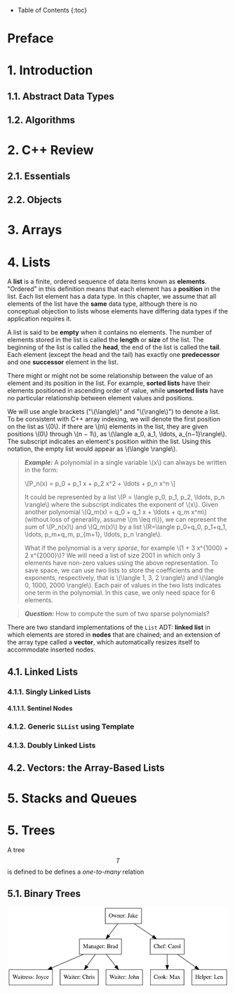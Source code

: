 * Table of Contents
{:toc}

# Preface



# 1. Introduction

## 1.1. Abstract Data Types

## 1.2. Algorithms


# 2. C++ Review

## 2.1. Essentials

## 2.2. Objects


# 3. Arrays

# 4. Lists

A **list** is a finite, ordered sequence of data items known as **elements**.
"Ordered" in this definition means that each element has a **position** in the list.
Each list element has a data type.
In this chapter, we assume that all elements of the list have the **same** data type, although there is no conceptual objection to lists whose elements have differing data types if the application requires it.

A list is said to be **empty** when it contains no elements.
The number of elements stored in the list is called the **length** or **size** of the list.
The beginning of the list is called the **head**, the end of the list is called the **tail**.
Each element (except the head and the tail) has exactly one **predecessor** and one **successor** element in the list.

There might or might not be some relationship between the value of an element and its position in the list.
For example, **sorted lists** have their elements positioned in ascending order of value, while **unsorted lists** have no particular relationship between element values and positions.

We will use angle brackets ("\\(\langle\\)" and "\\(\rangle\\)") to denote a list.
To be consistent with C++ array indexing, we will denote the first position on the list as \\(0\\). If there are \\(n\\) elements in the list, they are given positions \\(0\\) through \\(n − 1\\), as \\(\langle a_0, a_1, \ldots, a_{n−1}\rangle\\). The subscript indicates an element's position within the list. Using this notation, the empty list would appear as \\(\langle \rangle\\).

> ***Example:***
> A polynomial in a single variable \\(x\\) can always be written in the form:
> 
> \\[P_n(x) = p_0 + p_1 x + p_2 x^2 + \ldots + p_n x^n \\]
> 
> It could be represented by a list \\(P = \langle p_0, p_1, p_2, \ldots, p_n \rangle\\) where the subscript indicates the exponent of \\(x\\). Given another polynomial \\(Q_m(x) = q_0 + q_1 x + \ldots + q_m x^m\\) (without loss of generality, assume \\(m \leq n\\)), we can represent the *sum* of \\(P_n(x)\\) and \\(Q_m(x)\\) by a list \\(R=\langle p_0+q_0, p_1+q_1, \ldots, p_m+q_m, p_{m+1}, \ldots, p_n \rangle\\).
>
> What if the polynomial is a very *sparse*, for example \\(1 + 3 x^{1000} + 2 x^{2000}\\)? We will need a list of size 2001 in which only 3 elements have non-zero values using the above representation. To save space, we can use *two* lists to store the coefficients and the exponents, respectively, that is \\(\langle 1, 3, 2 \rangle\\) and \\(\langle 0, 1000, 2000 \rangle\\). Each pair of values in the two lists indicates one term in the polynomial. In this case, we only need space for 6 elements.

> ***Question:***
> How to compute the sum of two sparse polynomials?



There are two standard implementations of the `List` ADT: **linked list** in which elements are stored in **nodes** that are chained; and an extension of the array type called a **vector**, which automatically resizes itself to accommodate inserted nodes.

## 4.1. Linked Lists

### 4.1.1. Singly Linked Lists

#### 4.1.1.1. Sentinel Nodes

### 4.1.2. Generic `SLList` using Template

### 4.1.3. Doubly Linked Lists

## 4.2. Vectors: the Array-Based Lists


# 5. Stacks and Queues

# 5. Trees

A tree $$T$$ is defined to be 
 defines a *one-to-many* relation

## 5.1. Binary Trees


![Jake's Pizza Shop](imgs/tree1.png)



<!-- KaTeX -->
<link rel="stylesheet" href="https://cdn.jsdelivr.net/npm/katex@0.12.0/dist/katex.min.css"
    integrity="sha384-AfEj0r4/OFrOo5t7NnNe46zW/tFgW6x/bCJG8FqQCEo3+Aro6EYUG4+cU+KJWu/X" crossorigin="anonymous">

<!-- The loading of KaTeX is deferred to speed up page rendering -->
<script defer src="https://cdn.jsdelivr.net/npm/katex@0.12.0/dist/katex.min.js"
    integrity="sha384-g7c+Jr9ZivxKLnZTDUhnkOnsh30B4H0rpLUpJ4jAIKs4fnJI+sEnkvrMWph2EDg4"
    crossorigin="anonymous"></script>

<!-- To automatically render math in text elements, include the auto-render extension: -->
<script defer src="https://cdn.jsdelivr.net/npm/katex@0.12.0/dist/contrib/auto-render.min.js"
    integrity="sha384-mll67QQFJfxn0IYznZYonOWZ644AWYC+Pt2cHqMaRhXVrursRwvLnLaebdGIlYNa" crossorigin="anonymous"
    onload="renderMathInElement(document.body);"></script>
